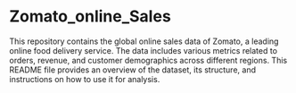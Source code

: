 # Zomato_online_Sales
This repository contains the global online sales data of Zomato, a leading online food delivery service. The data includes various metrics related to orders, revenue, and customer demographics across different regions. This README file provides an overview of the dataset, its structure, and instructions on how to use it for analysis.
